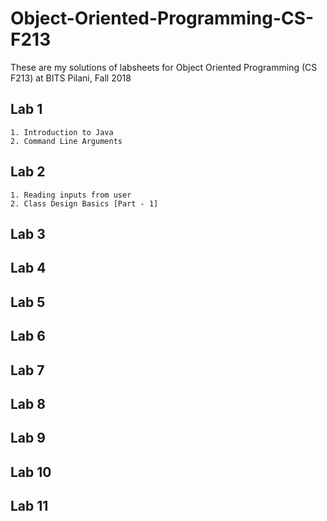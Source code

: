 # Object-Oriented-Programming-CS-F213

These are my solutions of labsheets for Object Oriented Programming (CS F213) at BITS Pilani, Fall 2018

## Lab 1 

    1. Introduction to Java
    2. Command Line Arguments

## Lab 2

	1. Reading inputs from user
	2. Class Design Basics [Part - 1]

## Lab 3



## Lab 4



## Lab 5



## Lab 6



## Lab 7



## Lab 8



## Lab 9



## Lab 10



## Lab 11



